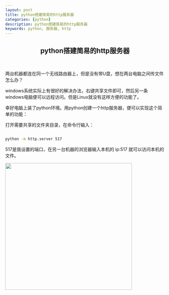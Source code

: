 ```yaml
---
layout: post
title: python搭建简易的http服务器
categories: [python]
description: python搭建简易的http服务器
keywords: python, 服务器, http
---
```



<h2 align = "center">python搭建简易的http服务器</h2>

<br/>

两台机器都连在同一个无线路由器上，但是没有带U盘，想在两台电脑之间传文件怎么办？

windows系统实际上有很好的解决办法，右键共享文件即可，然后另一条windows电脑便可以远程访问。但是Linux就没有这样方便的功能了。

幸好电脑上装了python环境。用python创建一个http服务器，便可以实现这个简单的功能：

打开需要共享的文件夹目录，在命令行输入：

``` bash

python -m http.server 517

```

517是我设置的端口，在另一台机器的浏览器输入本机的 ip:517 就可以访问本机的文件。

<img src="http://blog-1255541504.file.myqcloud.com/_post/python-server-1.jpg" style="border:none;width: 400.0px;margin: center;"/>
